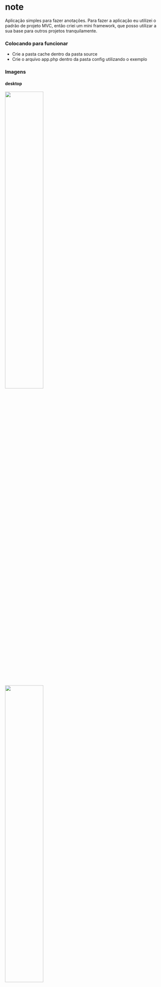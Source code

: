 # note
Aplicação simples para fazer anotações. Para fazer a aplicação eu utilizei o padrão de projeto MVC, então criei um mini framework, que posso utilizar a sua base para outros projetos tranquilamente.

### Colocando para funcionar
- Crie a pasta cache dentro da pasta source
- Crie o arquivo app.php dentro da pasta config utilizando o exemplo

### Imagens

#### desktop

<image src="https://user-images.githubusercontent.com/54549125/145158948-ed88294c-ceb7-452c-83f8-b5bd8c2fe24a.png" width="50%"/>
<image src="https://user-images.githubusercontent.com/54549125/145159469-62e337dc-c39d-4015-bf2e-2be145673d13.png" width="50%"/>
<image src="https://user-images.githubusercontent.com/54549125/145159507-af5df6ea-4571-4f28-a895-fedb2799b27b.png" width="50%"/>
<image src="https://user-images.githubusercontent.com/54549125/145159549-ef933713-a523-4f33-a85a-8a27692a0284.png" width="50%"/>

#### Mobile

<image src="https://user-images.githubusercontent.com/54549125/145160353-59045cf3-44e4-41a9-8045-0e8f79158a61.jpeg" height="500px"/>
<image src="https://user-images.githubusercontent.com/54549125/145160377-f0b2ac40-17c6-47c9-813c-2c97c47158ca.jpeg" height="500px"/>
<image src="https://user-images.githubusercontent.com/54549125/145160402-f9eab1a4-b5fe-47bf-897c-4d67326a7989.jpeg" height="500px"/>
<image src="https://user-images.githubusercontent.com/54549125/145160427-fb1c1720-958f-45b5-8b1a-567484e0c8bb.jpeg" height="500px"/>

